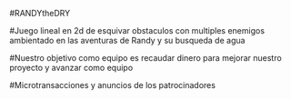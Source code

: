 #RANDYtheDRY

#Juego lineal en 2d de esquivar obstaculos con multiples enemigos ambientado en las aventuras de Randy y su busqueda de agua

#Nuestro objetivo como equipo es recaudar dinero para mejorar nuestro proyecto y avanzar como equipo

#Microtransacciones y anuncios de los patrocinadores
